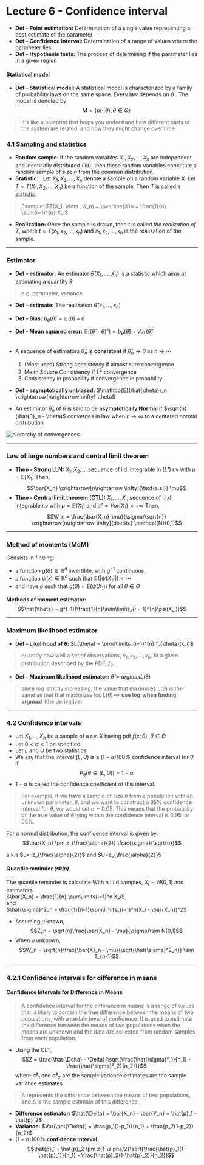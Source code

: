 # Lecture 6 - Confidence interval

- **Def - Point estimation:**  Determination of a single value  representing a best estimate of the parameter<br>
- **Def - Confidence interval:** Determination of a range of values where the parameter lies <br>
- **Def - Hypothesis tests:** The process of determining if the parameter lies in a given region
  
#### Statistical model
- **Def - Statistical model:** A statistical model is characterized by a family of probability laws on the same space. Every law depends on $θ$ . The model is denoted by $$M = \{p(· | θ), θ ∈ Θ\}$$
> It's like a blueprint that helps you understand how different parts of the system are related, and how they might change over time.


### 4.1 Sampling and statistics
- **Random sample:** If the random variables $X_1, X_2, . . . , X_n$ are independent and identically distributed (iid), then these random variables constitute a random sample of size $n$ from the common distribution.
- **Statistic:** : Let $X_1, X_2, . . . , X_n$ denote a sample on a random variable $X$. Let $T = T(X_1, X_2, . . . , X_n)$ be a function of the sample. Then $T$ is called a statistic.
> Example: $T(X_1, \dots , X_n) = \overline{X}n = \frac{1}{n} \sum{i=1}^{n} X_i$
- **Realization:** Once the sample is drawn, then $t$ is called *the realization of $T$*, where $t = T(x_1, x_2, . . . , x_n)$ and $x_1, x_2, . . . , x_n$ is the realization of the sample.

---
### Estimator
- **Def - estimator:** An estimator $\hat{θ}(X_1, . . . , X_n)$ is a statistic which aims at estimating a quantity $θ$ 
> e.g. parameter, variance
- **Def - estimate:** The realization $\hat{\theta}(x_1, ..., x_n)$
- **Def - Bias:** $b_{\theta}(\hat{\theta}) = \mathbb{E}(\hat{\theta}) - \theta$
- **Def - Mean squared error:** $\mathbb{E}((\hat{\theta} - \theta)²)= b_{\theta}(\hat{\theta}) + Var(\hat{\theta})$ <br><br>
- A sequence of estimators $\hat{\theta}_n$ is **consistent** if $\hat{\theta}_n \rightarrow \theta$ as $n \rightarrow \infty$
    1. (Most used) Strong consistency if almost sure convergence
    2. Mean Square Consistency if $L^2$ convergence 
    3. Consistency in probability if convergence in probability 

- **Def - asymptotically unbiased:** $\mathbb{E}(\hat{\theta})_n \xrightarrow{n\rightarrow \infty} \theta$
- An estimator $\hat{θ}_n$ of $θ$ is said to be **asymptotically Normal** if $\sqrt{n}(\hat{θ}_n - \theta)$ converges in law when $n\rightarrow \infty$ to a centered normal distribution


![hierarchy of convergences](https://upload.wikimedia.org/wikipedia/commons/4/49/Notions-of-convergence-in-probability-theory.jpg)

---
### Law of large numbers and central limit theorem

- **Theo - Strong LLN:** $X_1, X_2, ...$ sequence of iid. integrable in ($L¹$) r.v with $\mu = \mathbb{E}[X_1]$ Then, $$\bar{X_n} \xrightarrow[n\rightarrow \infty]{\text{a.s.}} \mu$$
- **Theo - Central limit theorem (CTL):** $X_1,..., X_n$ sequence of i.i.d integrable r.v with $\mu = \mathbb{E}(X_1)$ and $\sigma² = Var(X_1) < +\infty$ Then, $$W_n = \frac{\bar{X_n}-\mu}{\sigma/\sqrt{n}} \xrightarrow[n\rightarrow \infty]{distrib.} \mathcal{N}(0,1)$$

---
### Method of moments (MoM)

Consists in finding: 
- a function $g(θ) ∈ \mathbb{R}^d$ invertible, with $g^{-1}$ continuous
- a function $ψ(x) ∈ \mathbb{R}^d$ such that $\mathbb{E}(|ψ(X_1)|) < ∞$
- and have $g$ such that $g(θ) = E (ψ(X_1))$ for all $θ ∈ Θ$

**Methods of moment estimator:** $$\hat{\theta} = g^{-1}(\frac{1}{n}\sum\limits_{i = 1}^{n}\psi(X_i))$$


---
### Maximum likelihood estimator
- **Def - Likelihood of $\theta$:** $L(\theta) = \prod\limits_{i=1}^{n} f_{\theta}(x_i)$ 
>  quantify how well a set of observations, ${x_1, x_2, ..., x_n}$, fit a given distribution described by the PDF, $f_{\theta}$.
- **Def - Maximum likelihood estimator:** $\hat{\theta} = argmax L(\theta)$
> since $\log$ strictly increasing, the value that maximizes $L(\theta)$ is the same as that that maximizes $\log{L(\theta)}\implies$ **use $\log$ when finding argmax!** (the derivative)
---
### 4.2 Confidence intervals
- Let $X_1, . . . , X_n$ be a sample of a r.v. $X$ having pdf $f (x; θ)$, $θ ∈ Θ$
- Let $0 < α < 1$ be specified.
- Let $L$ and $U$ be two statistics.
- We say that the interval $(L,U)$ is a $(1 − α)100\%$ confidence interval for $θ$ if $$P_θ(θ ∈ (L,U)) = 1 − α$$
- $1 − α$ is called the confidence coefficient of this interval.
> For example, if we have a sample of size $n$ from a population with an unknown parameter, $\theta$, and we want to construct a 95% confidence interval for $\theta$, we would set $\alpha = 0.05$. This means that the probability of the true value of $\theta$ lying within the confidence interval is 0.95, or 95%.

For a normal distribution, the confidence interval is given by:
$$\bar{X_n} \pm z_{\frac{\alpha}{2}} \frac{\sigma}{\sqrt{n}}$$

a.k.a $L=-z_{\frac{\alpha}{2}}$ and $U=z_{\frac{\alpha}{2}}$

#### Quantile reminder *(skip)*
The quantile reminder is calculate
With n i.i.d samples, $X_i \sim N(0,1)$ and estimators <br> $\bar{X_n} = \frac{1}{n} \sum\limits{i=1}^n X_i$ <br> and <br>$\hat{\sigma}^2_n = \frac{1}{n-1}\sum\limits_{i=1}^n(X_i - \bar{X_n})^2$
- Assuming $\mu$ known, $$Z_n = \sqrt{n}\frac{\bar{X_n} - \mu}{\sigma}\sim N(0,1)$$
- When $\mu$ unknown, $$W_n = \sqrt{n}\frac{\bar{X}_n - \mu}{\sqrt{\hat{\sigma}^2_n}} \sim T_{n-1}$$

---
### 4.2.1 Confidence intervals for difference in means

#### Confidence Intervals for Difference in Means
> A confidence interval for the difference in means is a range of values that is likely to contain the true difference between the means of two populations, with a certain level of confidence. It is used to estimate the difference between the means of two populations when the means are unknown and the data are collected from random samples from each population.
- Using the CLT, $$Z = \frac{\hat{\Delta} - \Delta}{\sqrt{\frac{\hat{\sigma}²_1}{n_1} - \frac{\hat{\sigma}²_2}{n_2}}}$$ where $\hat{\sigma}²_1$ and $\hat{\sigma}²_2$ are the sample variance estimates are the sample variance estimates


> $\Delta$ represents the difference between the means of two populations, and $\hat{\Delta}$ is the sample estimate of this difference

- **Difference estimator:** $\hat{\Delta} = \bar{X_n} - \bar{Y_n} = \hat{p}_1 - \hat{p}_2$
- **Variance:** $Var(\hat{\Delta}) = \frac{p_1(1-p_1)}{n_1} + \frac{p_2(1-p_2)}{n_2}$
- $(1-\alpha)100\%$ **confidence interval:**
$$\hat{p}_1 - \hat{p}_2 \pm z{1-\alpha/2}\sqrt{\frac{\hat{p}_1(1-\hat{p}_1)}{n_1} - \frac{\hat{p}_2(1-\hat{p}_2)}{n_2}}$$
